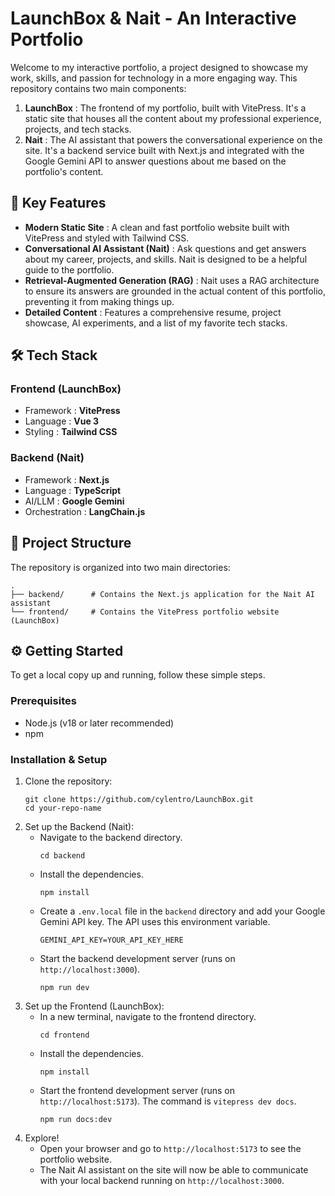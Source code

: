 # LaunchBox & Nait - An Interactive Portfolio

Welcome to my interactive portfolio, a project designed to showcase my work, skills, and passion for technology in a more engaging way. This repository contains two main components:

1. **LaunchBox** : The frontend of my portfolio, built with VitePress. It's a static site that houses all the content about my professional experience, projects, and tech stacks.
2. **Nait** : The AI assistant that powers the conversational experience on the site. It's a backend service built with Next.js and integrated with the Google Gemini API to answer questions about me based on the portfolio's content.

## 🚀 Key Features

* **Modern Static Site** : A clean and fast portfolio website built with VitePress and styled with Tailwind CSS.
* **Conversational AI Assistant (Nait)** : Ask questions and get answers about my career, projects, and skills. Nait is designed to be a helpful guide to the portfolio.
* **Retrieval-Augmented Generation (RAG)** : Nait uses a RAG architecture to ensure its answers are grounded in the actual content of this portfolio, preventing it from making things up.
* **Detailed Content** : Features a comprehensive resume, project showcase, AI experiments, and a list of my favorite tech stacks.

## 🛠️ Tech Stack

### Frontend (LaunchBox)

* Framework : **VitePress**
* Language : **Vue 3**
* Styling : **Tailwind CSS**

### Backend (Nait)

* Framework : **Next.js**
* Language : **TypeScript**
* AI/LLM : **Google Gemini**
* Orchestration : **LangChain.js**

## 📂 Project Structure

The repository is organized into two main directories:

```
.
├── backend/      # Contains the Next.js application for the Nait AI assistant
└── frontend/     # Contains the VitePress portfolio website (LaunchBox)

```

## ⚙️ Getting Started

To get a local copy up and running, follow these simple steps.

### Prerequisites

* Node.js (v18 or later recommended)
* npm

### Installation & Setup

1. Clone the repository:
   ```
   git clone https://github.com/cylentro/LaunchBox.git
   cd your-repo-name
   ```
2. Set up the Backend (Nait):
   * Navigate to the backend directory.
     ```
     cd backend
     ```
   * Install the dependencies.
     ```
     npm install
     ```
   * Create a `.env.local` file in the `backend` directory and add your Google Gemini API key. The API uses this environment variable.
     ```
     GEMINI_API_KEY=YOUR_API_KEY_HERE
     ```
   * Start the backend development server (runs on `http://localhost:3000`).
     ```
     npm run dev
     ```
3. Set up the Frontend (LaunchBox):
   * In a new terminal, navigate to the frontend directory.
     ```
     cd frontend
     ```
   * Install the dependencies.
     ```
     npm install
     ```
   * Start the frontend development server (runs on `http://localhost:5173`). The command is `vitepress dev docs`.
     ```
     npm run docs:dev
     ```
4. Explore!
   * Open your browser and go to `http://localhost:5173` to see the portfolio website.
   * The Nait AI assistant on the site will now be able to communicate with your local backend running on `http://localhost:3000`.
